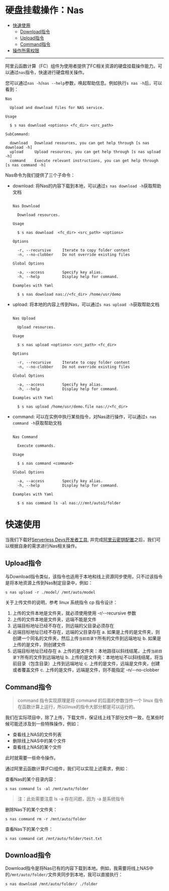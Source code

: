 # 硬盘挂载操作：Nas

- [快速使用](#快速使用)
    - [Download指令](#Download指令)
    - [Upload指令](#Upload指令)
    - [Command指令](#Command指令)
- [操作所需权限](../Others/authority/command.md#nas-指令)

--------

阿里云函数计算（FC）组件为使用者提供了FC相关资源的硬盘挂载操作能力。可以通过`nas`指令，快速进行硬盘相关操作。

您可以通过`nas -h`/`nas --help`参数，唤起帮助信息。例如执行`s nas -h`后，可以看到：

```
Nas

  Upload and download files for NAS service.

Usage

  $ s nas download <options> <fc_dir> <src_path> 

SubCommand:

  download   Download resources, you can get help through [s nas download -h]
  upload     Upload resources, you can get help through [s nas upload -h]
  command    Execute relevant instructions, you can get help through [s nas command -h]

```

Nas命令为我们提供了三个子命令：
- download: 将Nas的内容下载到本地，可以通过`s nas download -h`获取帮助文档
    ```
    
    Nas Download
    
      Download resources.
    
    Usage
    
      $ s nas download  <fc_dir> <src_path> <options> 
    
    Options
        
      -r, --recursive     Iterate to copy folder content
      -n, --no-clobber    Do not override existing files
    
    Global Options
    
      -a, --access        Specify key alias.   
      -h, --help          Display help for command.                                           
    
    Examples with Yaml
    
      $ s nas download nas://<fc_dir> /home/usr/demo
    
    ```
- upload: 将本地的内容上传到Nas，可以通过`s nas upload -h`获取帮助文档
    ```
    
    Nas Upload
    
      Upload resources.
    
    Usage
    
      $ s nas upload <options> <src_path> <fc_dir>
    
    Options
        
      -r, --recursive     Iterate to copy folder content
      -n, --no-clobber    Do not override existing files
    
    Global Options
    
      -a, --access        Specify key alias.   
      -h, --help          Display help for command.                                           
    
    Examples with Yaml
    
      $ s nas upload /home/usr/demo.file nas://<fc_dir>
    
    ```
- command: 可以在实例中执行某些指令，对Nas进行操作，可以通过`s nas command -h`获取帮助文档
    ```
    
    Nas Command
    
      Execute commands.
    
    Usage
    
      $ s nas command <command>
    
    Global Options
    
      -a, --access        Specify key alias.   
      -h, --help          Display help for command.                                           
    
    Examples with Yaml
    
      $ s nas command ls -al nas:///mnt/auto1/folder
    
    ```

# 快速使用

当我们下载好[Serverless Devs开发者工具](../Getting-started/Install-tutorial.md), 并完成[阿里云密钥配置](../Getting-started/Setting-up-credentials.md)之后，我们可以根据自身的需求进行Nas相关操作。
## Upload指令

与Download指令类似，该指令也适用于本地和线上资源同步使用，只不过该指令是将本地资源上传到Nas制定目录中，例如：

```
s nas upload -r ./model/ /mnt/auto/model
```

关于上传文件的说明，参考 linux 系统指令 cp 指令设计：

1. 上传的文件本地是文件夹，就必须使用使用 -r/--recursive 参数
2. 上传的文件本地是文件夹，远端不能是文件
3. 远端目标地址已经不存在，则远端的父目录必须存在
4. 远端目标地址已经不存在，远端的父目录存在
  a. 如果是上传的是文件夹，则创建一个同名的文件夹，然后上传`当前目录下`所有的文件到远端地址
  b. 如果是上传的是文件，则创建文件
3. 远端目标地址已经存在
  a. 上传的是文件夹：本地路径以斜线结尾，上传`当前目录下`所有的文件到远端地址
  b. 上传的是文件夹：本地地址不以斜线结尾，将当前目录（包含目录）上传到远端地址
  c. 上传的是文件，远端是文件夹，创建或者覆盖文件
  c. 上传的是文件，远端是文件，则不能指定 -n/--no-clobber
  

## Command指令

> command 指令实现原理是将 command 的后面的参数当作一个 linux 指令在函数计算上运行，所以linux的指令大部分都是可以运行的。

我们在实际项目中，除了上传，下载文件，保证线上线下部分文件一致，在某些时候可能还涉及到一些特殊操作，例如：

- 查看线上NAS的文件列表
- 删除线上NAS中的某个文件
- 查看线上NAS的某个文件

此时就需要一些命令操作。

通过阿里云函数计算(FC)组件，我们可以实现上述需求，例如：

查看Nas的某个目录内容：

```
s nas command ls -al /mnt/auto/folder
```
> 注：此处需要注意 ls -a 存在问题，因为 -a 是系统指令


删除Nas下的某个文件夹：

```
s nas command rm -r /mnt/auto/folder
```

查看Nas下的某个文件：

```
s nas command cat /mnt/auto/folder/test.txt
```


## Download指令

Download指令是将Nas已有的内容下载到本地。例如，我需要将线上NAS中的`/mnt/auto/folder/`文件夹同步到本地，我可以直接执行：

```
s nas download /mnt/auto/folder/ ./folder
```